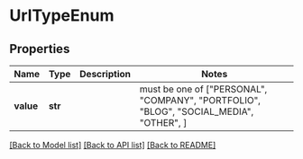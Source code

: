 # UrlTypeEnum

## Properties
Name | Type | Description | Notes
------------ | ------------- | ------------- | -------------
**value** | **str** |  |  must be one of ["PERSONAL", "COMPANY", "PORTFOLIO", "BLOG", "SOCIAL_MEDIA", "OTHER", ]

[[Back to Model list]](../README.md#documentation-for-models) [[Back to API list]](../README.md#documentation-for-api-endpoints) [[Back to README]](../README.md)


